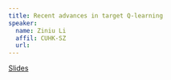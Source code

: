 ```yaml
---
title: Recent advances in target Q-learning
speaker:
  name: Ziniu Li
  affil: CUHK-SZ
  url: 
---
```


[Slides](/static/files/SP22-Slides/Recent_Advances_in_Target_Q_Learning_Ziniu_Li.pdf)
